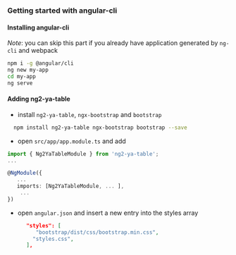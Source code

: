 ### Getting started with angular-cli
 
#### Installing angular-cli

*Note*: you can skip this part if you already have application generated by `ng-cli` and webpack
  
```bash
npm i -g @angular/cli
ng new my-app
cd my-app
ng serve
```

#### Adding ng2-ya-table
 
 - install `ng2-ya-table`, `ngx-bootstrap` and `bootstrap`

 ```bash
   npm install ng2-ya-table ngx-bootstrap bootstrap --save
 ```
 
- open `src/app/app.module.ts` and add

```typescript
import { Ng2YaTableModule } from 'ng2-ya-table';
...

@NgModule({
   ...
   imports: [Ng2YaTableModule, ... ],
    ... 
})
```

- open `angular.json` and insert a new entry into the styles array 

```json
      "styles": [
         "bootstrap/dist/css/bootstrap.min.css",
        "styles.css",
      ],
```
